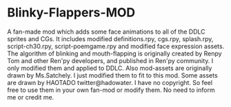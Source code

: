 # Blinky-Flappers-MOD
A fan-made mod which adds some face animations to all of the DDLC sprites and CGs.
It includes modified definitions.rpy, cgs.rpy, splash.rpy, script-ch30.rpy,
script-poemgame.rpy and modified face expression assets.
The algorithm of blinking and mouth-flapping is originally created by Renpy Tom and
other Ren'py developers, and published in Ren'py community.
I only modified them and applied to DDLC.
Also mod-assets are originally drawn by Ms.Satchely.
I just modified them to fit to this mod.
Some assets are drawn by HAOTADO twitter@hadowater.
I have no copyright.
So feel free to use them in your own fan-mod or modify them.
No need to inform me or credit me.
